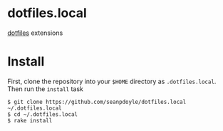 # dotfiles.local

[dotfiles](https://github.com/thoughtbot/dotfiles) extensions

# Install

First, clone the repository into your `$HOME` directory as `.dotfiles.local`.
Then run the `install` task

```console
$ git clone https://github.com/seanpdoyle/dotfiles.local ~/.dotfiles.local
$ cd ~/.dotfiles.local
$ rake install
```
